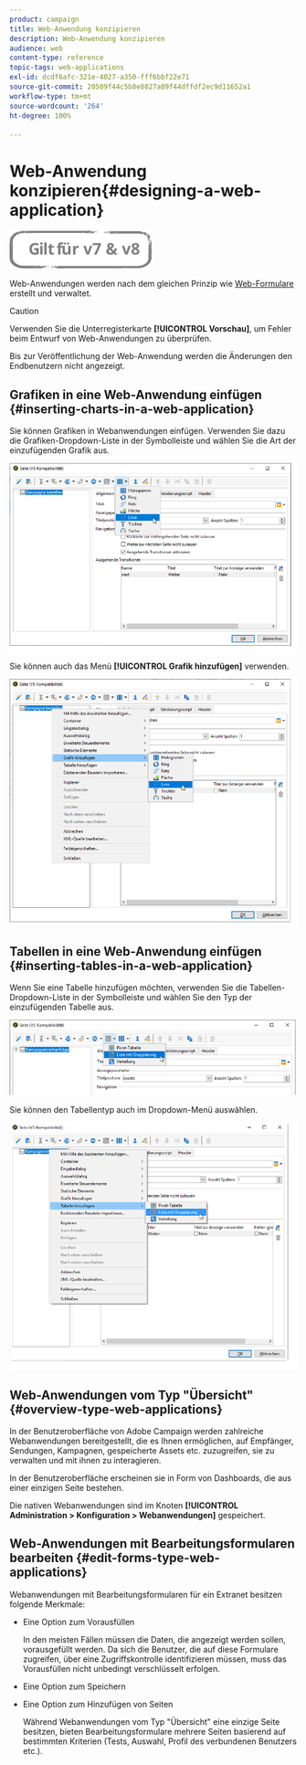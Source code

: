 ```yaml
---
product: campaign
title: Web-Anwendung konzipieren
description: Web-Anwendung konzipieren
audience: web
content-type: reference
topic-tags: web-applications
exl-id: dcdf6afc-321e-4027-a350-fff6bbf22e71
source-git-commit: 20509f44c5b8e0827a09f44dffdf2ec9d11652a1
workflow-type: tm+mt
source-wordcount: '264'
ht-degree: 100%

---
```


# Web-Anwendung konzipieren{#designing-a-web-application}

![](../../assets/common.svg)

Web-Anwendungen werden nach dem gleichen Prinzip wie [Web-Formulare](about-web-forms.md) erstellt und verwaltet.

>[!CAUTION]
>
>Verwenden Sie die Unterregisterkarte **[!UICONTROL Vorschau]**, um Fehler beim Entwurf von Web-Anwendungen zu überprüfen.
>
>Bis zur Veröffentlichung der Web-Anwendung werden die Änderungen den Endbenutzern nicht angezeigt.

## Grafiken in eine Web-Anwendung einfügen {#inserting-charts-in-a-web-application}

Sie können Grafiken in Webanwendungen einfügen. Verwenden Sie dazu die Grafiken-Dropdown-Liste in der Symbolleiste und wählen Sie die Art der einzufügenden Grafik aus.

![](assets/s_ncs_admin_webapps_bar_graph.png)

Sie können auch das Menü **[!UICONTROL Grafik hinzufügen]** verwenden.

![](assets/s_ncs_admin_webapps_graph.png)

## Tabellen in eine Web-Anwendung einfügen {#inserting-tables-in-a-web-application}

Wenn Sie eine Tabelle hinzufügen möchten, verwenden Sie die Tabellen-Dropdown-Liste in der Symbolleiste und wählen Sie den Typ der einzufügenden Tabelle aus.

![](assets/s_ncs_admin_webapps_bar_table.png)

Sie können den Tabellentyp auch im Dropdown-Menü auswählen.

![](assets/s_ncs_admin_webapps_table.png)

## Web-Anwendungen vom Typ &quot;Übersicht&quot; {#overview-type-web-applications}

In der Benutzeroberfläche von Adobe Campaign werden zahlreiche Webanwendungen bereitgestellt, die es Ihnen ermöglichen, auf Empfänger, Sendungen, Kampagnen, gespeicherte Assets etc. zuzugreifen, sie zu verwalten und mit ihnen zu interagieren.

In der Benutzeroberfläche erscheinen sie in Form von Dashboards, die aus einer einzigen Seite bestehen.

Die nativen Webanwendungen sind im Knoten **[!UICONTROL Administration > Konfiguration > Webanwendungen]** gespeichert.

## Web-Anwendungen mit Bearbeitungsformularen bearbeiten {#edit-forms-type-web-applications}

Webanwendungen mit Bearbeitungsformularen für ein Extranet besitzen folgende Merkmale:

* Eine Option zum Vorausfüllen

   In den meisten Fällen müssen die Daten, die angezeigt werden sollen, vorausgefüllt werden. Da sich die Benutzer, die auf diese Formulare zugreifen, über eine Zugriffskontrolle identifizieren müssen, muss das Vorausfüllen nicht unbedingt verschlüsselt erfolgen.

* Eine Option zum Speichern
* Eine Option zum Hinzufügen von Seiten

   Während Webanwendungen vom Typ &quot;Übersicht&quot; eine einzige Seite besitzen, bieten Bearbeitungsformulare mehrere Seiten basierend auf bestimmten Kriterien (Tests, Auswahl, Profil des verbundenen Benutzers etc.).

